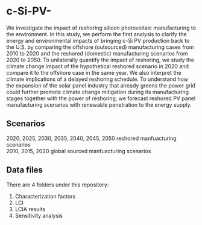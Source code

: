 # c-Si-PV-
We investigate the impact of reshoring silicon photovoltaic manufacturing to the environment. In this study, we perform the first analysis to clarify the energy and environmental impacts of bringing c-Si PV production back to the U.S. by comparing the offshore (outsourced) manufacturing cases from 2010 to 2020 and the reshored (domestic) manufacturing scenarios from 2020 to 2050. To unilaterally quantify the impact of reshoring, we study the climate change impact of the hypothetical reshored scenario in 2020 and compare it to the offshore case in the same year. We also interpret the climate implications of a delayed reshoring schedule. To understand how the expansion of the solar panel industry that already greens the power grid could further promote climate change mitigation during its manufacturing stages together with the power of reshoring, we forecast reshored PV panel manufacturing scenarios with renewable penetration to the energy supply. 
## Scenarios
2020, 2025, 2030, 2035, 2040, 2045, 2050 reshored manfuacturing scenarios <br /> 
2010, 2015, 2020 global sourced manfuacturing scenarios
## Data files
There are 4 folders under this repository: <br /> 
1. Characterization factors <br /> 
2. LCI <br /> 
3. LCIA results <br /> 
4. Sensitivity analysis  <br /> 
